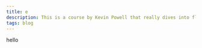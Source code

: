 ```yaml
---
title: e
description: This is a course by Kevin Powell that really dives into flexbox.
tags: blog
---
```


hello

